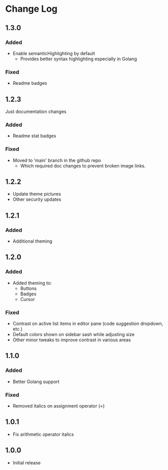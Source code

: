 # Change Log

## 1.3.0

### Added

- Enable semanticHighlighting by default
  - Provides better syntax highlighting especially in Golang

### Fixed

- Readme badges

## 1.2.3

Just documentation changes

### Added

- Readme stat badges

### Fixed

- Moved to 'main' branch in the github repo
  - Which required doc changes to prevent broken image links.

## 1.2.2

- Update theme pictures
- Other security updates

## 1.2.1

### Added

- Additional theming

## 1.2.0

### Added

- Added theming to:
  - Buttons
  - Badges
  - Cursor

### Fixed

- Contrast on active list items in editor pane (code suggestion dropdown, etc.)
- Default colors shown on sidebar sash while adjusting size
- Other minor tweaks to improve contrast in various areas

## 1.1.0

### Added

- Better Golang support

### Fixed

- Removed italics on assignment operator (=)

## 1.0.1

- Fix arithmetic operator italics

## 1.0.0

- Initial release

